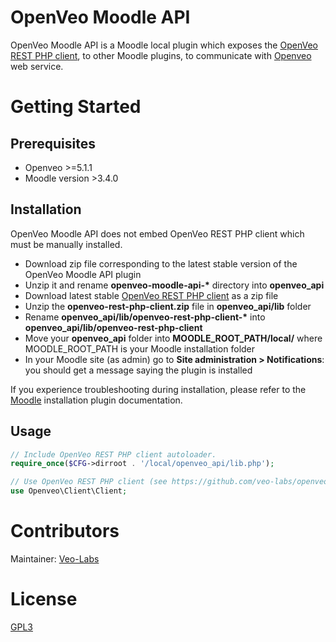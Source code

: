 # OpenVeo Moodle API

OpenVeo Moodle API is a Moodle local plugin which exposes the [OpenVeo REST PHP client](https://github.com/veo-labs/openveo-rest-php-client), to other Moodle plugins, to communicate with [Openveo](https://github.com/veo-labs/openveo-core) web service.

# Getting Started

## Prerequisites

- Openveo >=5.1.1
- Moodle version >3.4.0

## Installation

OpenVeo Moodle API does not embed OpenVeo REST PHP client which must be manually installed.

- Download zip file corresponding to the latest stable version of the OpenVeo Moodle API plugin
- Unzip it and rename **openveo-moodle-api-\*** directory into **openveo_api**
- Download latest stable [OpenVeo REST PHP client](https://github.com/veo-labs/openveo-rest-php-client) as a zip file
- Unzip the **openveo-rest-php-client.zip** file in **openveo_api/lib** folder
- Rename **openveo_api/lib/openveo-rest-php-client-\*** into **openveo_api/lib/openveo-rest-php-client**
- Move your **openveo_api** folder into **MOODLE_ROOT_PATH/local/** where MOODLE_ROOT_PATH is your Moodle installation folder
- In your Moodle site (as admin) go to **Site administration > Notifications**: you should get a message saying the plugin is installed

If you experience troubleshooting during installation, please refer to the [Moodle](https://docs.moodle.org) installation plugin documentation.

## Usage

```php
// Include OpenVeo REST PHP client autoloader.
require_once($CFG->dirroot . '/local/openveo_api/lib.php');

// Use OpenVeo REST PHP client (see https://github.com/veo-labs/openveo-rest-php-client for more information).
use Openveo\Client\Client;
```

# Contributors

Maintainer: [Veo-Labs](http://www.veo-labs.com/)

# License

[GPL3](http://www.gnu.org/licenses/gpl.html)
